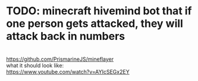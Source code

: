 # TODO: minecraft hivemind bot that if one person gets attacked, they will attack back in numbers
\
https://github.com/PrismarineJS/mineflayer
\
what it should look like:\
https://www.youtube.com/watch?v=AYIcSEGx2EY
